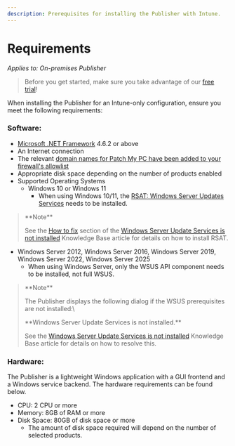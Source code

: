 ```yaml
---
description: Prerequisites for installing the Publisher with Intune.
---
```


# Requirements

_Applies to: On-premises Publisher_

> Before you get started, make sure you take advantage of our [free trial](https://patchmypc.com/free-trial)!

When installing the Publisher for an Intune-only configuration, ensure you meet the following requirements:

### Software:

* [Microsoft .NET Framework](https://learn.microsoft.com/en-us/dotnet/framework/migration-guide/versions-and-dependencies) 4.6.2 or above
* An Internet connection
* The relevant [domain names for Patch My PC have been added to your firewall's allowlist](https://patchmypc.com/list-of-domains-used-for-downloads-in-patch-my-pc-update-catalog)
* Appropriate disk space depending on the number of products enabled
* Supported Operating Systems
  * Windows 10 or Windows 11
    * When using Windows 10/11, the [RSAT: Windows Server Updates Services](https://docs.microsoft.com/en-us/windows-server/remote/remote-server-administration-tools#BKMK_Thresh) needs to be installed.

> \*\*Note\*\*
>
> See the [How to fix](https://patchmypc.com/windows-server-update-services-not-installed#howtofixit) section of the [Windows Server Update Services is not installed](https://patchmypc.com/windows-server-update-services-not-installed) Knowledge Base article for details on how to install RSAT.

* Windows Server 2012, Windows Server 2016, Windows Server 2019, Windows Server 2022, Windows Server 2025
  * When using Windows Server, only the WSUS API component needs to be installed, not full WSUS.

> \*\*Note\*\*
>
> The Publisher displays the following dialog if the WSUS prerequisites are not installed:\\
>
> \*\*Windows Server Update Services is not installed.\*\*
>
> See the [Windows Server Update Services is not installed](https://patchmypc.com/windows-server-update-services-not-installed) Knowledge Base article for details on how to resolve this.

### Hardware:

The Publisher is a lightweight Windows application with a GUI frontend and a Windows service backend. The hardware requirements can be found below.

* CPU: 2 CPU or more
* Memory: 8GB of RAM or more
* Disk Space: 80GB of disk space or more
  * The amount of disk space required will depend on the number of selected products.